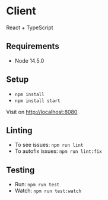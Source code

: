 # Client

React + TypeScript

## Requirements

- Node 14.5.0

## Setup

- `npm install`
- `npm install start`

Visit on [http://localhost:8080](http://localhost:8080)

## Linting

- To see issues: `npm run lint`
- To autofix issues: `npm run lint:fix`

## Testing

- Run: `npm run test`
- Watch: `npm run test:watch`
